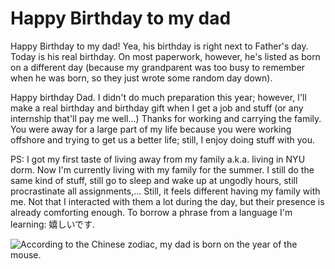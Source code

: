 # Happy Birthday to my dad


Happy Birthday to my dad! Yea, his birthday is right next to Father's day.
Today is his real birthday. On most paperwork, however, he's listed as born on a different day (because my grandparent was too busy to remember when he was born, so they just wrote some random day down).

Happy birthday Dad. I didn't do much preparation this year; however, I'll make a real birthday and birthday gift when I get a job and stuff (or any internship that'll pay me well...)
Thanks for working and carrying the family. You were away for a large part of my life because you were working offshore and trying to get us a better life; still, I enjoy doing stuff with you.

PS: I got my first taste of living away from my family a.k.a. living in NYU dorm. Now I'm currently living with my family for the summer. I still do the same kind of stuff, still go to sleep and wake up at ungodly hours, still procrastinate all assignments,... 
Still, it feels different having my family with me. Not that I interacted with them a lot during the day, but their presence is already comforting enough. To borrow a phrase from a language I'm learning: 嬉しいです. 


![According to the Chinese zodiac, my dad is born on the year of the mouse.](/images/mouse_bday.gif)
